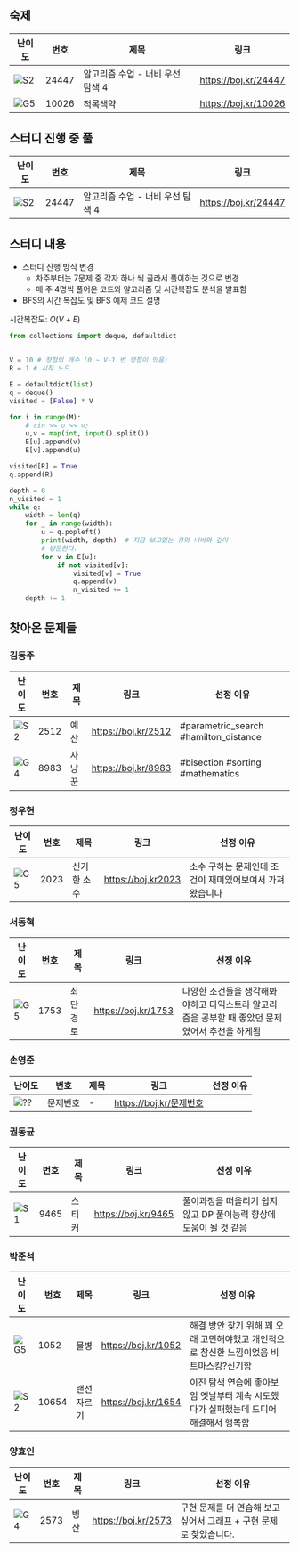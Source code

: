 ## 숙제

| 난이도 | 번호  | 제목                             | 링크                   |
| ------ | ----- | -------------------------------- | ---------------------- |
| ![S2]  | 24447 | 알고리즘 수업 - 너비 우선 탐색 4 | <https://boj.kr/24447> |
| ![G5]  | 10026 | 적록색약                         | <https://boj.kr/10026> |

## 스터디 진행 중 풀

| 난이도 | 번호  | 제목                             | 링크                   |
| ------ | ----- | -------------------------------- | ---------------------- |
| ![S2]  | 24447 | 알고리즘 수업 - 너비 우선 탐색 4 | <https://boj.kr/24447> |

## 스터디 내용

-   스터디 진행 방식 변경
    -   차주부터는 7문제 중 각자 하나 씩 골라서 풀이하는 것으로 변경
    -   매 주 4명씩 풀어온 코드와 알고리즘 및 시간복잡도 분석을 발표함
-   BFS의 시간 복잡도 및 BFS 예제 코드 설명

시간복잡도: $O(V+E)$

```python
from collections import deque, defaultdict


V = 10 # 정점의 개수 (0 ~ V-1 번 정점이 있음)
R = 1 # 시작 노드

E = defaultdict(list)
q = deque()
visited = [False] * V

for i in range(M):
    # cin >> u >> v;
    u,v = map(int, input().split())
    E[u].append(v)
    E[v].append(u)

visited[R] = True
q.append(R)

depth = 0
n_visited = 1
while q:
    width = len(q)
    for _ in range(width):
        u = q.popleft()
        print(width, depth)  # 지금 보고있는 큐의 너비와 깊이
        # 방문한다.
        for v in E[u]:
            if not visited[v]:
                visited[v] = True
                q.append(v)
                n_visited += 1
    depth += 1
```

## 찾아온 문제들

### 김동주

| 난이도 | 번호 | 제목   | 링크                  | 선정 이유                             |
| ------ | ---- | ------ | --------------------- | ------------------------------------- |
| ![S2]  | 2512 | 예산   | <https://boj.kr/2512> | #parametric_search #hamilton_distance |
| ![G4]  | 8983 | 사냥꾼 | <https://boj.kr/8983> | #bisection #sorting #mathematics      |

### 정우현

| 난이도 | 번호     | 제목 | 링크                      | 선정 이유 |
| ------ | -------- | ---- | ------------------------- | --------- |
| ![G5]  | 2023 | 신기한 소수  | <https://boj.kr2023> |  소수 구하는 문제인데 조건이 재미있어보여서 가져왔습니다        |

### 서동혁

| 난이도 | 번호     | 제목 | 링크                      | 선정 이유 |
| ------ | -------- | ---- | ------------------------- | --------- |
| ![G5]  | 1753 | 최단경로    | <https://boj.kr/1753> | 다양한 조건들을 생각해봐야하고 다익스트라 알고리즘을 공부할 때 좋았던 문제였어서 추천을 하게됨      |

### 손영준

| 난이도 | 번호     | 제목 | 링크                      | 선정 이유 |
| ------ | -------- | ---- | ------------------------- | --------- |
| ![??]  | 문제번호 | -    | <https://boj.kr/문제번호> |           |

### 권동균

| 난이도 | 번호     | 제목 | 링크                      | 선정 이유 |
| ------ | -------- | ---- | ------------------------- | --------- |
| ![S1]  | 9465 | 스티커 | <https://boj.kr/9465> | 풀이과정을 떠올리기 쉽지않고 DP 풀이능력 향상에 도움이 될 것 같음 |

### 박준석

| 난이도 | 번호     | 제목 | 링크                      | 선정 이유 |
| ------ | -------- | ---- | ------------------------- | --------- |
| ![G5]  | 1052 | 물병 | <https://boj.kr/1052> |  해결 방안 찾기 위해 꽤 오래 고민해야했고 개인적으로 참신한 느낌이었음 비트마스킹?신기함  |
| ![S2]  | 10654 | 랜선자르기 | <https://boj.kr/1654> |  이진 탐색 연습에 좋아보임 옛날부터 계속 시도했다가 실패했는데 드디어 해결해서 행복함  |

### 양효인

| 난이도 | 번호     | 제목 | 링크                      | 선정 이유 |
| ------ | -------- | ---- | ------------------------- | --------- |
| ![G4]  | 2573 | 빙산 | <https://boj.kr/2573> | 구현 문제를 더 연습해 보고 싶어서 그래프 + 구현 문제로 찾았습니다. |

<!-- solved.ac 문제 난이도 별 태그 이미지 -->

[P1]: https://d2gd6pc034wcta.cloudfront.net/tier/20.svg
[P2]: https://d2gd6pc034wcta.cloudfront.net/tier/19.svg
[P3]: https://d2gd6pc034wcta.cloudfront.net/tier/18.svg
[P4]: https://d2gd6pc034wcta.cloudfront.net/tier/17.svg
[P5]: https://d2gd6pc034wcta.cloudfront.net/tier/16.svg
[G1]: https://d2gd6pc034wcta.cloudfront.net/tier/15.svg
[G2]: https://d2gd6pc034wcta.cloudfront.net/tier/14.svg
[G3]: https://d2gd6pc034wcta.cloudfront.net/tier/13.svg
[G4]: https://d2gd6pc034wcta.cloudfront.net/tier/12.svg
[G5]: https://d2gd6pc034wcta.cloudfront.net/tier/11.svg
[S1]: https://d2gd6pc034wcta.cloudfront.net/tier/10.svg
[S2]: https://d2gd6pc034wcta.cloudfront.net/tier/9.svg
[S3]: https://d2gd6pc034wcta.cloudfront.net/tier/8.svg
[S4]: https://d2gd6pc034wcta.cloudfront.net/tier/7.svg
[S5]: https://d2gd6pc034wcta.cloudfront.net/tier/6.svg
[??]: https://d2gd6pc034wcta.cloudfront.net/tier/0.svg
